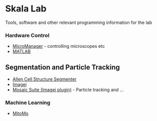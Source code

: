 
# Skala Lab
Tools, software and other relevant programming information for the lab



### Hardware Control
* [MicroManager](https://micro-manager.org/wiki/Version_2.0) - controlling microscopes etc
* [MATLAB](https://it.wisc.edu/services/software/)

## Segmentation and Particle Tracking

* [Allen Cell Structure Segmenter](https://www.allencell.org/segmenter.html)
* [Imagej](https://imagej.net/Downloads)
* [Mosaic Suite (Imagej plugin)](http://mosaic.mpi-cbg.de/?q=downloads/imageJ) - Particle tracking and ...

### Machine Learning 
* [MitoMo](https://omictools.com/mitomo-tool)







